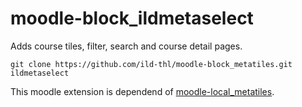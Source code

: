 # moodle-block_ildmetaselect
Adds course tiles, filter, search and course detail pages.

    git clone https://github.com/ild-thl/moodle-block_metatiles.git ildmetaselect

This moodle extension is dependend of [moodle-local_metatiles](https://github.com/ild-thl/moodle-local_metatiles).